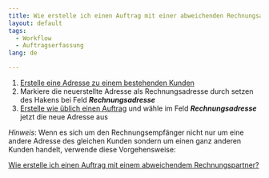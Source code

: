 ```yaml
---
title: Wie erstelle ich einen Auftrag mit einer abweichenden Rechnungsadresse?
layout: default
tags:
  - Workflow
  - Auftragserfassung
lang: de

---
```

1. [Erstelle eine Adresse zu einem bestehenden Kunden](Wie_lege_ich_eine_Adresse_an)
1. Markiere die neuerstellte Adresse als Rechnungsadresse durch setzen des Hakens bei Feld ***Rechnungsadresse***
1. [Erstelle wie üblich einen Auftrag](Wie_erstelle_ich_einen_Auftrag) und wähle im Feld ***Rechnungsadresse*** jetzt die neue Adresse aus

*Hinweis*: Wenn es sich um den Rechnungsempfänger nicht nur um eine andere Adresse des gleichen Kunden sondern um einen ganz anderen Kunden handelt, verwende diese Vorgehensweise: 

[Wie erstelle ich einen Auftrag mit einem abweichendem Rechnungspartner?](Wie_erstelle_ich_einen_Auftrag_mit_einem_abweichenden_Rechnungspartner)

